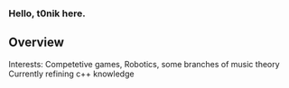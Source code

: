 ### Hello, t0nik here.

## Overview
Interests: Competetive games, Robotics, some branches of music theory
Currently refining c++ knowledge
